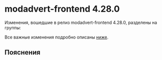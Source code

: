 # modadvert-frontend 4.28.0

<!-- ЧЕЛОВЕЧЕСКОЕ ВСТУПЛЕНИЕ -->

Изменения, вошедшие в релиз modadvert-frontend 4.28.0, разделены на группы:

Все важные изменения подробно описаны [ниже](#Пояснения).

## Пояснения

